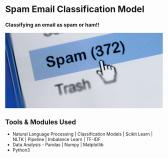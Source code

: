 # Spam Email Classification Model 
### Classifying an email as spam or ham!!

![Spam Email](images/spam.jpg)

## Tools & Modules Used

*   Natural Language Processing | Classification Models | Scikit Learn | NLTK | Pipeline | Imbalance Learn | TF-IDF
*   Data Analysis - Pandas | Numpy | Matplotlib
*   Python3
